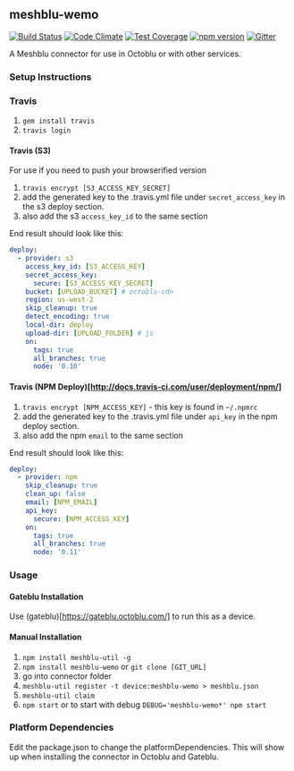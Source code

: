 ## meshblu-wemo

[![Build Status](https://travis-ci.org/octoblu/meshblu-wemo.svg?branch=master)](https://travis-ci.org/octoblu/meshblu-wemo)
[![Code Climate](https://codeclimate.com/github/octoblu/meshblu-wemo/badges/gpa.svg)](https://codeclimate.com/github/octoblu/meshblu-wemo)
[![Test Coverage](https://codeclimate.com/github/octoblu/meshblu-wemo/badges/coverage.svg)](https://codeclimate.com/github/octoblu/meshblu-wemo)
[![npm version](https://badge.fury.io/js/meshblu-wemo.svg)](http://badge.fury.io/js/meshblu-wemo)
[![Gitter](https://badges.gitter.im/octoblu/help.svg)](https://gitter.im/octoblu/help)

A Meshblu connector for use in Octoblu or with other services.

### Setup Instructions

### Travis

1. `gem install travis`
1. `travis login`

#### Travis (S3)

For use if you need to push your browserified version

1. `travis encrypt [S3_ACCESS_KEY_SECRET]`
1. add the generated key to the .travis.yml file under `secret_access_key` in the s3 deploy section.
1. also add the s3 `access_key_id` to the same section

End result should look like this:

```yml
deploy:
  - provider: s3
    access_key_id: [S3_ACCESS_KEY]
    secret_access_key:
      secure: [S3_ACCESS_KEY_SECRET]
    bucket: [UPLOAD_BUCKET] # octoblu-cdn
    region: us-west-2
    skip_cleanup: true
    detect_encoding: true
    local-dir: deploy
    upload-dir: [UPLOAD_FOLDER] # js
    on:
      tags: true
      all_branches: true
      node: '0.10'
```

#### Travis (NPM Deploy)[http://docs.travis-ci.com/user/deployment/npm/]

1. `travis encrypt [NPM_ACCESS_KEY]` - this key is found in `~/.npmrc`
1. add the generated key to the .travis.yml file under `api_key` in the npm deploy section.
1. also add the npm `email` to the same section

End result should look like this:

```yml
deploy:
  - provider: npm
    skip_cleanup: true
    clean_up: false
    email: [NPM_EMAIL]
    api_key:
      secure: [NPM_ACCESS_KEY]
    on:
      tags: true
      all_branches: true
      node: '0.11'
```

### Usage

#### Gateblu Installation

Use (gateblu)[https://gateblu.octoblu.com/] to run this as a device.

#### Manual Installation

1. `npm install meshblu-util -g`
1. `npm install meshblu-wemo` or `git clone [GIT_URL]`
1. go into connector folder
1. `meshblu-util register -t device:meshblu-wemo > meshblu.json`
1. `meshblu-util claim`
1. `npm start` or to start with debug `DEBUG='meshblu-wemo*' npm start`


### Platform Dependencies

Edit the package.json to change the platformDependencies. This will show up when installing the connector in Octoblu and Gateblu.
